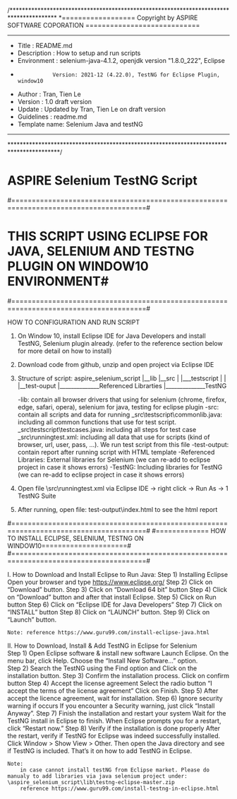 /***************************************************************************************
*================== Copyright by ASPIRE SOFTWARE COPORATION ============================
****************************************************************************************
* Title        : README.md
* Description  : How to setup and run scripts
* Environment  : selenium-java-4.1.2, openjdk version "1.8.0_222", Eclipse 
* 				 Version: 2021-12 (4.22.0), TestNG for Eclipse Plugin, window10 
* Author  	   : Tran, Tien Le
* Version	   : 1.0 draft version
* Update	   : Updated by Tran, Tien Le on draft version	
* Guidelines   : readme.md
* Template name: Selenium Java and testNG
****************************************************************************************
****************************************************************************************/



# ASPIRE Selenium TestNG Script
#=======================================================================================#
# THIS SCRIPT USING ECLIPSE FOR JAVA, SELENIUM AND TESTNG PLUGIN ON WINDOW10 ENVIRONMENT#
#=======================================================================================#

HOW TO CONFIGURATION AND RUN SCRIPT


1. On Window 10, install Eclipse IDE for Java Developers and install TestNG, Selenium plugin already.
   (refer to the reference section below for more detail on how to install)
   
2. Download code from github, unzip and open project via Eclipse IDE

3. Structure of script:
    aspire_selenium_script
	|__lib
	|__src
	|	 |___testscript
	|
	|
	|__test-ouput
	|______________Referenced Librarties
	|______________TestNG
	
	
	-lib: contain all browser drivers that using for selenium (chrome, firefox, edge, safari, opera), selenium for java, testing for eclipse plugin
	-src: contain all scripts and data for running
		  _src\testscript\commonlib.java: including all common functions that use for test script.
		  _src\testscript\testcases.java: including all steps for test case
		  _src\runningtest.xml: including all data that use for scripts (kind of browser, url, user, pass, ...). We run test script from this file
	-test-output: contain report after running script with HTML template
	-Referenced Libraries: External libraries for Selenium (we can re-add to eclipse project in case it shows errors)
	-TestNG: Including libraries for TestNG (we can re-add to eclipse project in case it shows errors)
	
4. Open file \src\runningtest.xml via Eclipse IDE -> right click -> Run As -> 1 TestNG Suite

5. After running, open file: test-output\index.html to see the html report





#=======================================================================================#
#============= HOW TO INSTALL ECLIPSE, SELENIUM, TESTNG ON WINDOW10=====================#
#=======================================================================================#

I. How to Download and Install Eclipse to Run Java:
	Step 1) Installing Eclipse
			Open your browser and type https://www.eclipse.org/
	Step 2) Click on “Download” button.
	Step 3) Click on “Download 64 bit” button
	Step 4) Click on “Download” button and after that install Eclipse.
	Step 5) Click on Run button
	Step 6) Click on “Eclipse IDE for Java Developers”
	Step 7) Click on “INSTALL” button
	Step 8) Click on “LAUNCH” button.
	Step 9) Click on “Launch” button.
	
	Note: reference https://www.guru99.com/install-eclipse-java.html

II. How to Download, Install & Add TestNG in Eclipse for Selenium	
	Step 1) Open Eclipse software & install new software
			Launch Eclipse.
			On the menu bar, click Help.
			Choose the “Install New Software…” option.	
	Step 2) Search the TestNG using the Find option and Click on the installation button.
	Step 3) Confirm the installation process. Click on confirm button
	Step 4) Accept the license agreement
			Select the radio button “I accept the terms of the license agreement”
			Click on Finish.
	Step 5) After accept the licence agreement,
			wait for installation.
	Step 6) Ignore security warning if occurs
			If you encounter a Security warning, just click “Install Anyway”.
	Step 7) Finish the installation and restart your system
			Wait for the TestNG install in Eclipse to finish. When Eclipse prompts you for a restart, click “Restart now.”
	Step 8) Verify if the installation is done properly
			After the restart, verify if TestNG for Eclipse was indeed successfully installed. Click Window > Show View > Other.
			Then open the Java directory and see if TestNG is included.
			That’s it on how to add TestNG in Eclipse.
	

	Note:	
		in case cannot install testNG from Eclipse market. Please do manualy to add libraries via java selenium project under: \aspire_selenium_script\lib\testng-eclipse-master.zip
		reference https://www.guru99.com/install-testng-in-eclipse.html
